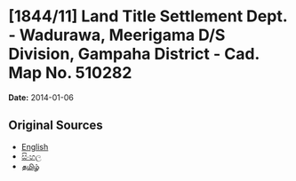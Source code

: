 # [1844/11] Land Title Settlement Dept. - Wadurawa, Meerigama D/S Division, Gampaha District - Cad. Map No. 510282

**Date:** 2014-01-06

## Original Sources

- [English](https://documents.gov.lk/view/extra-gazettes/2014/1/1844-11_E.pdf)
- [සිංහල](https://documents.gov.lk/view/extra-gazettes/2014/1/1844-11_S.pdf)
- [தமிழ்](https://documents.gov.lk/view/extra-gazettes/2014/1/1844-11_T.pdf)

